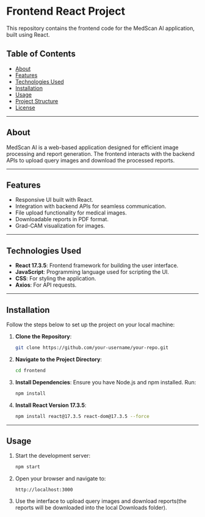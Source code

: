 # Frontend React Project

This repository contains the frontend code for the MedScan AI application, built using React.

## Table of Contents

- [About](#about)
- [Features](#features)
- [Technologies Used](#technologies-used)
- [Installation](#installation)
- [Usage](#usage)
- [Project Structure](#project-structure)
- [License](#license)

---

## About

MedScan AI is a web-based application designed for efficient image processing and report generation. The frontend interacts with the backend APIs to upload query images and download the processed reports.

---

## Features

- Responsive UI built with React.
- Integration with backend APIs for seamless communication.
- File upload functionality for medical images.
- Downloadable reports in PDF format.
- Grad-CAM visualization for images.

---

## Technologies Used

- **React 17.3.5**: Frontend framework for building the user interface.
- **JavaScript**: Programming language used for scripting the UI.
- **CSS**: For styling the application.
- **Axios**: For API requests.

---

## Installation

Follow the steps below to set up the project on your local machine:

1. **Clone the Repository**:
    ```bash
    git clone https://github.com/your-username/your-repo.git
    ```

2. **Navigate to the Project Directory**:
    ```bash
    cd frontend
    ```

3. **Install Dependencies**:
    Ensure you have Node.js and npm installed. Run:
    ```bash
    npm install
    ```

4. **Install React Version 17.3.5**:
    ```bash
    npm install react@17.3.5 react-dom@17.3.5 --force
    ```

---

## Usage

1. Start the development server:
    ```bash
    npm start
    ```

2. Open your browser and navigate to:
    ```
    http://localhost:3000
    ```

3. Use the interface to upload query images and download reports(the reports will be downloaded into the local Downloads folder).
